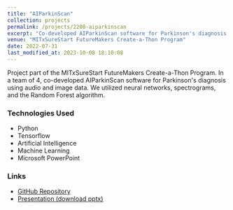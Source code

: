 ```yaml
---
title: "AIParkinScan"
collection: projects
permalink: /projects/2208-aiparkinscan
excerpt: "Co-developed AIParkinScan software for Parkinson's diagnosis using audio and image data. Utilized neural networks, spectrograms, and Random Forest algorithm."
venue: "MITxSureStart FutureMakers Create-a-Thon Program"
date: 2022-07-31
last_modified_at: 2023-10-08 18:10:08
---
```


Project part of the MITxSureStart FutureMakers Create-a-Thon Program. In a team of 4, co-developed AIParkinScan software for Parkinson's diagnosis using audio and image data. We utilized neural networks, spectrograms, and the Random Forest algorithm.

### Technologies Used

- Python
- Tensorflow
- Artificial Intelligence
- Machine Learning
- Microsoft PowerPoint

### Links

- [GitHub Repository](https://github.com/Aadarsha2002/AIPS)
- [Presentation (download pptx)](https://docs.google.com/presentation/d/10910WNa3CjiXIcH_T5OIXyOuOTiVKFHr/export/pptx)
